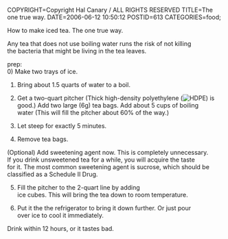COPYRIGHT=Copyright Hal Canary / ALL RIGHTS RESERVED
TITLE=The one true way.
DATE=2006-06-12 10:50:12
POSTID=613
CATEGORIES=food;

How to make iced tea. The one true way.

Any tea that does not use boiling water runs the risk of not killing  
the bacteria that might be living in the tea leaves.

prep:  
0) Make two trays of ice.

1) Bring about 1.5 quarts of water to a boil.

2) Get a two-quart pitcher (Thick high-density polyethylene (![HDPE](http://upload.wikimedia.org/wikipedia/en/thumb/5/5e/Recycle-resin-logos-lr_02.png/50px-Recycle-resin-logos-lr_02.png)) is  
good.) Add two large (6g) tea bags. Add about 5 cups of boiling  
water (This will fill the pitcher about 60% of the way.)

3) Let steep for exactly 5 minutes.

4) Remove tea bags.

(Optional) Add sweetening agent now. This is completely unnecessary.  
If you drink unsweetened tea for a while, you will acquire the taste  
for it. The most common sweetening agent is sucrose, which should be  
classified as a Schedule II Drug.

5) Fill the pitcher to the 2-quart line by adding  
ice cubes. This will bring the tea down to room temperature.

6) Put it the the refrigerator to bring it down further. Or just pour  
over ice to cool it immediately.

Drink within 12 hours, or it tastes bad.
